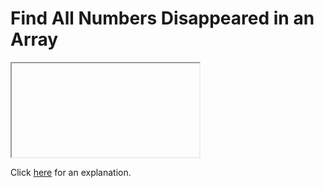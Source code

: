 # Find All Numbers Disappeared in an Array 

<iframe></iframe>

Click [here](Explanation.md) for an explanation.

